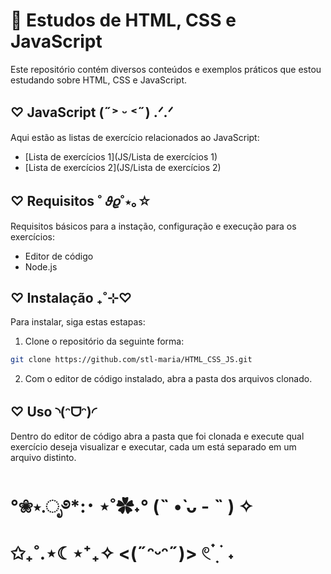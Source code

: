 # 💜 Estudos de HTML, CSS e JavaScript
Este repositório contém diversos conteúdos e exemplos práticos que estou estudando sobre HTML, CSS e JavaScript.

## ♡ JavaScript (˶˃ ᵕ ˂˶) .ᐟ.ᐟ
Aqui estão as listas de exercício relacionados ao JavaScript:
* [Lista de exercícios 1](JS/Lista de exercícios 1)
* [Lista de exercícios 2](JS/Lista de exercícios 2)

## ♡ Requisitos ˚ 𝜗𝜚˚⋆｡☆
Requisitos básicos para a instação, configuração e execução para os exercícios:
- Editor de código
- Node.js

## ♡ Instalação ₊˚⊹♡
Para instalar, siga estas estapas:
1. Clone o repositório da seguinte forma:
```bash
git clone https://github.com/stl-maria/HTML_CSS_JS.git
```
2. Com o editor de código instalado, abra a pasta dos arquivos clonado.

## ♡ Uso ◝(ᵔᗜᵔ)◜
Dentro do editor de código abra a pasta que foi clonada e execute qual exercício deseja visualizar e executar, cada um está separado em um arquivo distinto.

# °❀⋆.ೃ࿔*:･ ⋆˚✿˖° (˵ •̀ ᴗ - ˵ ) ✧ ✩₊˚.⋆☾⋆⁺₊✧ <(˶ᵔᵕᵔ˶)> 𓏲 ๋࣭  ࣪ ˖